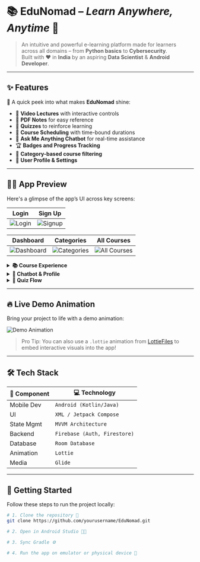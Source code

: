 # 📚 EduNomad – *Learn Anywhere, Anytime* 🚀

> An intuitive and powerful e-learning platform made for learners across all domains – from **Python basics** to **Cybersecurity**.  
> Built with ❤️ in **India** by an aspiring **Data Scientist** & **Android Developer**.

---

## ✨ Features

🌟 A quick peek into what makes **EduNomad** shine:

- 🎥 **Video Lectures** with interactive controls  
- 📄 **PDF Notes** for easy reference  
- 🧠 **Quizzes** to reinforce learning  
- 📆 **Course Scheduling** with time-bound durations  
- 💬 **Ask Me Anything Chatbot** for real-time assistance  
- 🏆 **Badges and Progress Tracking**  
- 📂 **Category-based course filtering**  
- 👤 **User Profile & Settings**  

---

## 🧑‍🏫 App Preview

Here's a glimpse of the app’s UI across key screens:



| Login | Sign Up |
|-------|---------|
| ![Login](https://github.com/user-attachments/assets/f10a9eb5-b567-45ca-9e62-15d853876bc9) | ![Signup](https://github.com/user-attachments/assets/17c7d841-2961-4ce1-bac2-7a95d5b086a2) |





| Dashboard | Categories | All Courses |
|-----------|------------|-------------|
| ![Dashboard](https://github.com/user-attachments/assets/10a16c49-20df-4117-89ca-9589790b1a7e) | ![Categories](https://github.com/user-attachments/assets/fa30f5e0-bcfa-4472-b44e-1f1504164790) | ![All Courses](https://github.com/user-attachments/assets/476422d2-73a2-4763-9f77-9c1837c99afd) |

<details>
  <summary><strong>📚 Course Experience</strong></summary>

| Course Detail | Content | Video |
|---------------|---------|--------|
| ![Detail](https://github.com/user-attachments/assets/e6012ea5-75d7-4caf-9681-bb2ce856f545) | ![Content](https://github.com/user-attachments/assets/05b94e7f-0360-4904-a277-78b7a5f463f2) | ![Video](https://github.com/user-attachments/assets/fbccbd0b-850f-4acd-99aa-f347ae6e20d5) |

</details>

<details>
  <summary><strong>🙋 Chatbot & Profile</strong></summary>

| Profile | Chatbot |
|---------|---------|
| ![Profile](https://github.com/user-attachments/assets/a12ac9e2-3907-4710-8bce-8d7f9bdab597) | ![Chatbot](https://github.com/user-attachments/assets/b56b65b8-9cf3-46e0-b390-09bd787fe54d) |

</details>

<details>
  <summary><strong>📝 Quiz Flow</strong></summary>

| Start Quiz | Questions | Result |
|------------|-----------|--------|
| ![Start](https://github.com/user-attachments/assets/7af360f5-3d63-4dbe-bf8e-d7e25a563371) | ![Questions](https://github.com/user-attachments/assets/f86989d9-7c0d-40f4-9c7d-40e70e486d96) | ![Result](https://github.com/user-attachments/assets/e9065b73-dee6-48e9-b64b-4df9119a629f) |

</details>

---

## 🔥 Live Demo Animation

Bring your project to life with a demo animation:

![Demo Animation](https://media.giphy.com/media/3orieQzDgC5pPYTy64/giphy.gif)

> Pro Tip: You can also use a `.lottie` animation from [LottieFiles](https://lottiefiles.com) to embed interactive visuals into the app!

---

## 🛠️ Tech Stack

| 🧩 Component | 💻 Technology |
|-------------|---------------|
| Mobile Dev | `Android (Kotlin/Java)` |
| UI         | `XML / Jetpack Compose` |
| State Mgmt | `MVVM Architecture` |
| Backend    | `Firebase (Auth, Firestore)` |
| Database   | `Room Database` |
| Animation  | `Lottie` |
| Media      | `Glide` |

---

## 🚀 Getting Started

Follow these steps to run the project locally:

```bash
# 1. Clone the repository 📁
git clone https://github.com/yourusername/EduNomad.git

# 2. Open in Android Studio 🧑‍💻

# 3. Sync Gradle ⚙️

# 4. Run the app on emulator or physical device 📱
